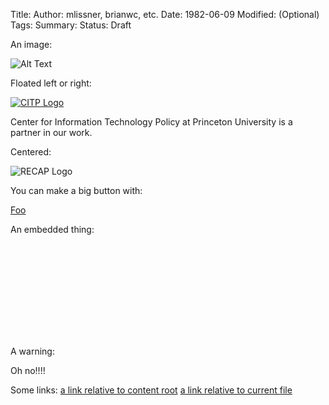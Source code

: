 Title:
Author: mlissner, brianwc, etc.
Date: 1982-06-09
Modified: (Optional)
Tags:
Summary:
Status: Draft


An image:

![Alt Text]({filename}/images/han.jpg)

Floated left or right:

<div class="{right-image or left-image}">
    <a href="http://google.com">
        <img src="{filename}/images/recap/citp-logo.png"
             alt="CITP Logo"
             class="img-responsive">
    </a>
    <p class="caption">Center for Information Technology Policy at Princeton University is a partner in our work.</p>
</div>
<!-- Optionally, do this to force the content to the next line. -->
<div class="clearfix"></div>


Centered:

<div class="text-center">
    <img src="{filename}/images/recap_r-150x150.png"
             alt="RECAP Logo"/>
    </a>
</div>


You can make a big button with:

<a href="blah" class="btn btn-primary btn-lg">Foo</a>

An embedded thing:

<div class="embed-responsive embed-responsive-4by3">
    <iframe class="embed-responsive-item" src="" frameborder="0" allowfullscreen></iframe>
</div>

A warning:

<p class="bg-danger alert">Oh no!!!!</p>

Some links:
[a link relative to content root]({filename}/article1.md)
[a link relative to current file]({filename}../article1.md)
